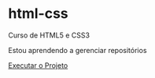 # html-css
Curso de HTML5 e CSS3

Estou aprendendo a gerenciar repositórios

<a href="file:///E:/Estudos%20Html%20-%20Css%20e%20JavaScript/html-css/1%20Projeto%20de%20SIte%20em%20HTML%20e%20CSS/tecnologia.html">Executar o Projeto</a>